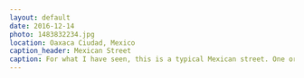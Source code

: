 ```yaml
---
layout: default
date: 2016-12-14
photo: 1483832234.jpg
location: Oaxaca Ciudad, Mexico
caption_header: Mexican Street
caption: For what I have seen, this is a typical Mexican street. One or max two floors buildings, lots a color, flowers and of course a piñata ;)
---
```

